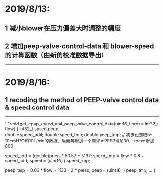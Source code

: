 # 2019/8/13: 

## 1 减小blower在压力偏差大时调整的幅度 
## 2 增加peep-valve-control-data 和 blower-speed 的计算函数（由新的校准数据导出） 
----
# 2019/8/16: 

## 1 recoding the method of PEEP-valve control data & speed control data 
----
'''
void get_cpap_speed_and_peep_valve_control_data(uint16_t press, int32_t flow)
{ 
  int32_t speed,peep;  
  double speed_add; 
  double speed_tmp; 
  double peep_tmp; 
  // 初步设想取5-10cmH2O和10L/min的数据，后面每增加一个厘米水PEEP增加30，speed增加800

  speed_add = (double)press * 53.57 + 3197;
  speed_tmp = flow * 0.8 + speed_add;
  speed = (uint16_t) speed_tmp;

  peep_tmp = 0.03 * flow + 1133 - 2 * press;
  peep = (uint16_t) peep_tmp;
  ...
}
```
